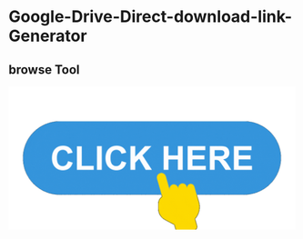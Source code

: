 # Google-Drive-Direct-download-link-Generator
## browse Tool
[![](img/click-me.gif)](https://devtarak.github.io/Google-Drive-Direct-download-link-Generator/)
